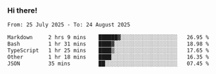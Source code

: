 ### Hi there!

<!--START_SECTION:waka-->

```txt
From: 25 July 2025 - To: 24 August 2025

Markdown     2 hrs 9 mins    ██████▓░░░░░░░░░░░░░░░░░░   26.95 %
Bash         1 hr 31 mins    ████▓░░░░░░░░░░░░░░░░░░░░   18.98 %
TypeScript   1 hr 25 mins    ████▒░░░░░░░░░░░░░░░░░░░░   17.65 %
Other        1 hr 18 mins    ████░░░░░░░░░░░░░░░░░░░░░   16.35 %
JSON         35 mins         ██░░░░░░░░░░░░░░░░░░░░░░░   07.45 %
```

<!--END_SECTION:waka-->
